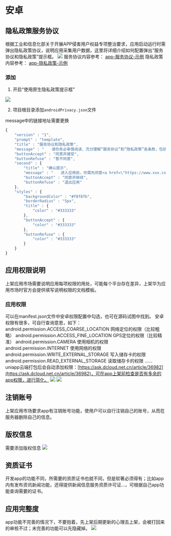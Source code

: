 # 安卓
## 隐私政策服务协议
根据工业和信息化部关于开展APP侵害用户权益专项整治要求，应用启动运行时需弹出隐私政策协议，说明应用采集用户数据，这里将详细介绍如何配置弹出“服务协议和隐私政策”提示框。
![](assets/【uniapp】app上架/4.png)
服务协议内容参考：
[app-服务协议-示例](【uniapp】app-服务协议-示例)
隐私政策内容参考：
[app-隐私政策-示例](【uniapp】app-隐私政策-示例)
### 添加

1. 开启“使用原生隐私政策提示框”

![](assets/【uniapp】app上架/1.png)

2. 项目根目录添加`androidPrivacy.json`文件

message中的链接地址需要更换
```javascript
{
    "version" : "1",
    "prompt" : "template",
    "title" : "服务协议和隐私政策",
    "message" : "　　请你务必审慎阅读、充分理解“服务协议”和“隐私政策”各条款，包括但不限于：为了更好的向你提供服务，我们需要收集你的设备标识、操作日志等信息用于分析、优化应用性能。<br/>　　你可阅读<a href=\"https://www.xxx.com/fuwuxieyi.html\">《服务协议》</a>和<a href=\"https://www.xxx.com/yinsizhengce.html\">《隐私政策》</a>了解详细信息。如果你同意，请点击下面按钮开始接受我们的服务。",
    "buttonAccept" : "同意并接受",
    "buttonRefuse" : "暂不同意",
    "second" : {
        "title" : "确认提示",
        "message" : "　　进入应用前，你需先同意<a href=\"https://www.xxx.com/fuwuxieyi.html\">《服务协议》</a>和<a href=\"https://www.xxx.com/yinsizhengce.html\">《隐私政策》</a>，否则将退出应用。",
        "buttonAccept" : "同意并继续",
        "buttonRefuse" : "退出应用"
    },
    "styles" : {
        "backgroundColor" : "#f8f8fb",
        "borderRadius" : "5px",
        "title" : {
            "color" : "#333333"
        },
        "buttonAccept" : {
            "color" : "#333333"
        },
        "buttonRefuse" : {
            "color" : "#333333"
        }
    }
}

```
## 应用权限说明
上架应用市场需要说明应用每项权限的用处，可能每个平台存在差异，上架华为应用市场时官方会提供填写说明权限的文档模板。
### 应用权限
可以在manifest.json文件中安卓权限配置中勾选，也可在源码试图中找到。
安卓权限有很多，可自行查询意思，如下：
android.permission.ACCESS_COARSE_LOCATION      网络定位的权限（比较粗略）
android.permission.ACCESS_FINE_LOCATION      GPS定位的权限（比较精准）
android.permission.CAMERA      使用相机的权限
android.permission.INTERNET      使用网络的权限
android.permission.WRITE_EXTERNAL_STORAGE      写入储存卡的权限
android.permission.READ_EXTERNAL_STORAGE      读取储存卡的权限
......
uniapp云端打包后会自动添加权限：[https://ask.dcloud.net.cn/article/36982](https://ask.dcloud.net.cn/article/36982)，可在app上架前检查是否有多余的app权限，进行简化。
![](assets/【uniapp】app上架/2.png)
![](assets/【uniapp】app上架/3.png)
## 注销账号
上架应用市场要求app有注销账号功能，使用户可以自行注销自己的账号，从而在服务器删除自己的信息。
## 版权信息
需要添加版权信息
![](assets/【uniapp】app上架/5.png)
## 资质证书
开发app的功能不同，所需要的资质证书也就不同，但是软著必须得有；比如app内有发布资讯新闻功能，还得提供新闻信息服务资质许可证...，可根据自己app功能查询需要的证书。
## 应用完整度
app功能不完善的情况下，不要抱着，先上架后期更新的心理去上架，会被打回来的审核不过；未完善的功能可以先隐藏掉。
![](assets/【uniapp】app上架/6.png)
